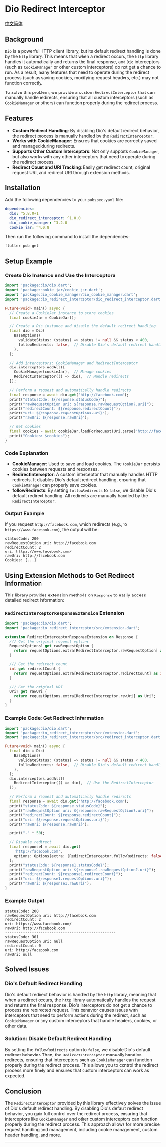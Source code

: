 # Dio Redirect Interceptor

[中文简体](README_zh-CN.md)

## Background

`Dio` is a powerful HTTP client library, but its default redirect handling is done by the `http` library. This means that when a redirect occurs, the `http` library handles it automatically and returns the final response, and `Dio` interceptors (such as `CookieManager` or other custom interceptors) do not get a chance to run. As a result, many features that need to operate during the redirect process (such as saving cookies, modifying request headers, etc.) may not function correctly.

To solve this problem, we provide a custom `RedirectInterceptor` that can manually handle redirects, ensuring that all custom interceptors (such as `CookieManager` or others) can function properly during the redirect process.

## Features

- **Custom Redirect Handling**: By disabling Dio's default redirect behavior, the redirect process is manually handled by the `RedirectInterceptor`.
- **Works with CookieManager**: Ensures that cookies are correctly saved and managed during redirects.
- **Supports Other Custom Interceptors**: Not only supports `CookieManager`, but also works with any other interceptors that need to operate during the redirect process.
- **Redirect Count and URI Tracking**: Easily get redirect count, original request URI, and redirect URI through extension methods.

## Installation

Add the following dependencies to your `pubspec.yaml` file:

```yaml
dependencies:
  dio: ^5.8.0+1
  dio_redirect_interceptor: ^1.0.0
  dio_cookie_manager: ^3.2.0
  cookie_jar: ^4.0.8
```

Then run the following command to install the dependencies:

```bash
flutter pub get
```

## Setup Example

### Create Dio Instance and Use the Interceptors

```dart
import 'package:dio/dio.dart';
import 'package:cookie_jar/cookie_jar.dart';
import 'package:dio_cookie_manager/dio_cookie_manager.dart';
import 'package:dio_redirect_interceptor/dio_redirect_interceptor.dart';

Future<void> main() async {
  // Create a CookieJar instance to store cookies
  final cookieJar = CookieJar();

  // Create a Dio instance and disable the default redirect handling
  final dio = Dio(
    BaseOptions(
      validateStatus: (status) => status != null && status < 400,
      followRedirects: false,  // Disable Dio's default redirect handling
    ),
  );

  // Add interceptors: CookieManager and RedirectInterceptor
  dio.interceptors.addAll([
    CookieManager(cookieJar),  // Manage cookies
    RedirectInterceptor(() => dio),  // Handle redirects
  ]);

  // Perform a request and automatically handle redirects
  final response = await dio.get('http://facebook.com');
  print("statusCode: ${response.statusCode}");
  print("rawRequestOption uri: ${response.rawRequestOption?.uri}");
  print("redirectCount: ${response.redirectCount}");
  print("uri: ${response.requestOptions.uri}");
  print("rawUri: ${response.rawUri}");

  // Get cookies
  final cookies = await cookieJar.loadForRequest(Uri.parse('http://facebook.com'));
  print("Cookies: $cookies");
}
```

### Code Explanation

- **CookieManager**: Used to save and load cookies. The `CookieJar` persists cookies between requests and responses.
- **RedirectInterceptor**: A custom interceptor that manually handles HTTP redirects. It disables Dio's default redirect handling, ensuring that `CookieManager` can properly save cookies.
- **followRedirects**: By setting `followRedirects` to `false`, we disable Dio's default redirect handling. All redirects are manually handled by the `RedirectInterceptor`.

### Output Example

If you request `http://facebook.com`, which redirects (e.g., to `https://www.facebook.com`), the output will be:

```
statusCode: 200
rawRequestOption uri: http://facebook.com
redirectCount: 2
uri: https://www.facebook.com/
rawUri: http://facebook.com
Cookies: [...]
```

## Using Extension Methods to Get Redirect Information

This library provides extension methods on `Response` to easily access detailed redirect information:

### `RedirectInterceptorResponseExtension` Extension

```dart
import 'package:dio/dio.dart';
import 'package:dio_redirect_interceptor/src/extension.dart';

extension RedirectInterceptorResponseExtension on Response {
  /// Get the original request options
  RequestOptions? get rawRequestOption {
    return requestOptions.extra[RedirectInterceptor.rawRequestOption] as RequestOptions?;
  }

  /// Get the redirect count
  int get redirectCount {
    return requestOptions.extra[RedirectInterceptor.redirectCount] as int? ?? 0;
  }

  /// Get the original URI
  Uri? get rawUri {
    return requestOptions.extra[RedirectInterceptor.rawUri] as Uri?;
  }
}
```

### Example Code: Get Redirect Information

```dart
import 'package:dio/dio.dart';
import 'package:dio_redirect_interceptor/src/extension.dart';
import 'package:dio_redirect_interceptor/src/redirect_interceptor.dart';

Future<void> main() async {
  final dio = Dio(
    BaseOptions(
      validateStatus: (status) => status != null && status < 400,
      followRedirects: false,  // Disable Dio's default redirect handling
    ),
  );
  dio.interceptors.addAll([
    RedirectInterceptor(() => dio),  // Use the RedirectInterceptor
  ]);

  // Perform a request and automatically handle redirects
  final response = await dio.get('http://facebook.com');
  print("statusCode: ${response.statusCode}");
  print("rawRequestOption uri: ${response.rawRequestOption?.uri}");
  print("redirectCount: ${response.redirectCount}");
  print("uri: ${response.requestOptions.uri}");
  print("rawUri: ${response.rawUri}");

  print("-" * 50);

  // Disable redirect
  final response1 = await dio.get(
    'http://facebook.com',
    options: Options(extra: {RedirectInterceptor.followRedirects: false}),
  );
  print("statusCode: ${response1.statusCode}");
  print("rawRequestOption uri: ${response1.rawRequestOption?.uri}");
  print("redirectCount: ${response1.redirectCount}");
  print("uri: ${response1.requestOptions.uri}");
  print("rawUri: ${response1.rawUri}");
}
```

### Example Output

```text
statusCode: 200
rawRequestOption uri: http://facebook.com
redirectCount: 2
uri: https://www.facebook.com/
rawUri: http://facebook.com
--------------------------------------------------
statusCode: 301
rawRequestOption uri: null
redirectCount: 0
uri: http://facebook.com
rawUri: null
```

## Solved Issues

### Dio's Default Redirect Handling

Dio's default redirect behavior is handled by the `http` library, meaning that when a redirect occurs, the `http` library automatically handles the request and returns the final response. Dio's interceptors do not get a chance to process the redirected request. This behavior causes issues with interceptors that need to perform actions during the redirect, such as `CookieManager` or any custom interceptors that handle headers, cookies, or other data.

### Solution: Disable Default Redirect Handling

By setting the `followRedirects` option to `false`, we disable Dio's default redirect behavior. Then, the `RedirectInterceptor` manually handles redirects, ensuring that interceptors such as `CookieManager` can function properly during the redirect process. This allows you to control the redirect process more finely and ensures that custom interceptors can work as expected.

## Conclusion

The `RedirectInterceptor` provided by this library effectively solves the issue of Dio's default redirect handling. By disabling Dio's default redirect behavior, you gain full control over the redirect process, ensuring that interceptors like `CookieManager` and other custom interceptors can function properly during the redirect process. This approach allows for more precise request handling and management, including cookie management, custom header handling, and more.

---